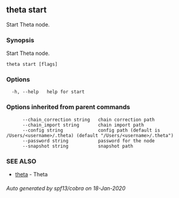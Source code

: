 ## theta start

Start Theta node.

### Synopsis

Start Theta node.

```
theta start [flags]
```

### Options

```
  -h, --help   help for start
```

### Options inherited from parent commands

```
      --chain_correction string   chain correction path
      --chain_import string       chain import path
      --config string             config path (default is /Users/<username>/.theta) (default "/Users/<username>/.theta")
      --password string           password for the node
      --snapshot string           snapshot path
```

### SEE ALSO

* [theta](theta.md)	 - Theta

###### Auto generated by spf13/cobra on 18-Jan-2020
